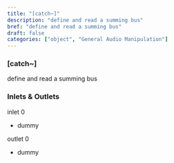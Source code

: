 ```yaml
---
title: "[catch~]"
description: "define and read a summing bus"
bref: "define and read a summing bus"
draft: false
categories: ["object", "General Audio Manipulation"]
---
```


### [catch~]

define and read a summing bus

### Inlets & Outlets

inlet 0

 - dummy

outlet 0

 - dummy
 
